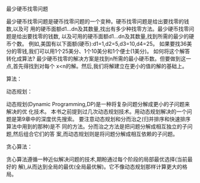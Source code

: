 最少硬币找零问题

最少硬币找零问题是硬币找零问题的一个变种。硬币找零问题是给出要找零的钱数,以及可 用的硬币面额d1...dn及其数量,找出有多少种找零方法。最少硬币找零问题是给出要找零的钱数, 以及可用的硬币面额d1...dn及其数量,找到所需的最少的硬币个数。
例如,美国有以下面额(硬币):d1=1,d2=5,d3=10,d4=25。
如果要找36美分的零钱,我们可以用1个25美分、1个10美分和1个便士(1美分)。
  如何将这个解答转化成算法?
最少硬币找零的解决方案是找到n所需的最小硬币数。但要做到这一点,首先得找到对每个 x<n的解。然后,我们将解建立在更小的值的解的基础上。


算法：


动态规划：

动态规划(Dynamic Programming,DP)是一种将复杂问题分解成更小的子问题来解决的优
 化技术。 本书之前提到过几次动态规划技术。用动态规划解决的一个问题是第9章中的深度优先搜索。
要注意动态规划和分而治之(归并排序和快速排序算法中用到的那种)是不 同的方法。分而治之方法是把问题分解成相互独立的子问题,然后组合它们的答 案,而动态规划则是将问题分解成相互依赖的子问题。


贪心算法：

贪心算法遵循一种近似解决问题的技术,期盼通过每个阶段的局部最优选择(当前最好的 解),从而达到全局的最优(全局最优解)。它不像动态规划那样计算更大的格局。
